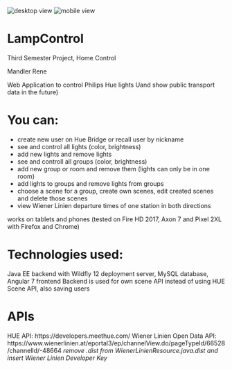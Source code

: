 ![desktop view](https://i.imgur.com/Fy6IIIC.png)
![mobile view](https://i.imgur.com/UJwIKsf.png)

# LampControl
Third Semester Project, Home Control

Mandler Rene

Web Application to control Philips Hue lights Uand show public transport data in the future)

<h1>You can:</h1>

- create new user on Hue Bridge or recall user by nickname
- see and control all lights (color, brightness)
- add new lights and remove lights
- see and controll all groups (color, brightness)
- add new group or room and remove them (lights can only be in one room)
- add lights to groups and remove lights from groups
- choose a scene for a group, create own scenes, edit created scenes and delete those scenes
- view Wiener Linien departure times of one station in both directions

works on tablets and phones (tested on Fire HD 2017, Axon 7 and Pixel 2XL with Firefox and Chrome)

<h1>Technologies used:</h1>
Java EE backend with Wildfly 12 deployment server, MySQL database, Angular 7 frontend
Backend is used for own scene API instead of using HUE Scene API, also saving users

<h1>APIs</h1>
HUE API: https://developers.meethue.com/
Wiener Linien Open Data API: https://www.wienerlinien.at/eportal3/ep/channelView.do/pageTypeId/66528/channelId/-48664
<em>remove .dist from WienerLinienResource.java.dist and insert Wiener Linien Developer Key</em>
